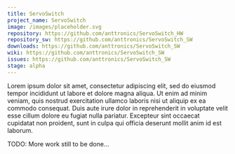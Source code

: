 ```yaml
---
title: ServoSwitch
project_name: ServoSwitch
image: /images/placeholder.svg
repository: https://github.com/anttronics/ServoSwitch_HW
repository_sw: https://github.com/anttronics/ServoSwitch_SW
downloads: https://github.com/anttronics/ServoSwitch_SW
wiki: https://github.com/anttronics/ServoSwitch_SW
issues: https://github.com/anttronics/ServoSwitch_SW
stage: alpha
---
```


Lorem ipsum dolor sit amet, consectetur adipiscing elit, sed do eiusmod tempor incididunt ut labore et dolore magna aliqua. Ut enim ad minim veniam, quis nostrud exercitation ullamco laboris nisi ut aliquip ex ea commodo consequat. Duis aute irure dolor in reprehenderit in voluptate velit esse cillum dolore eu fugiat nulla pariatur. Excepteur sint occaecat cupidatat non proident, sunt in culpa qui officia deserunt mollit anim id est laborum. 

TODO: More work still to be done...